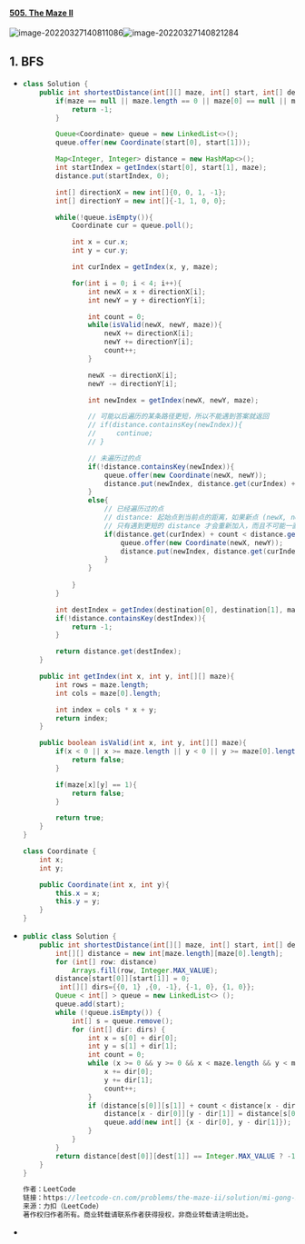 #### [505. The Maze II](https://leetcode-cn.com/problems/the-maze-ii/)

![image-20220327140811086](https://raw.githubusercontent.com/TWDH/Leetcode-From-Zero/pictures/img/image-20220327140811086.png)![image-20220327140821284](https://raw.githubusercontent.com/TWDH/Leetcode-From-Zero/pictures/img/image-20220327140821284.png)

## 1. BFS

- ```java
  class Solution {
      public int shortestDistance(int[][] maze, int[] start, int[] destination) {
          if(maze == null || maze.length == 0 || maze[0] == null || maze[0].length == 0){
              return -1;
          }
  
          Queue<Coordinate> queue = new LinkedList<>();
          queue.offer(new Coordinate(start[0], start[1]));
  
          Map<Integer, Integer> distance = new HashMap<>();
          int startIndex = getIndex(start[0], start[1], maze);
          distance.put(startIndex, 0);
  
          int[] directionX = new int[]{0, 0, 1, -1};
          int[] directionY = new int[]{-1, 1, 0, 0};
  
          while(!queue.isEmpty()){
              Coordinate cur = queue.poll();
  
              int x = cur.x;
              int y = cur.y;
  
              int curIndex = getIndex(x, y, maze);
  
              for(int i = 0; i < 4; i++){
                  int newX = x + directionX[i];
                  int newY = y + directionY[i];
  
                  int count = 0;
                  while(isValid(newX, newY, maze)){
                      newX += directionX[i];
                      newY += directionY[i];
                      count++;
                  }
  
                  newX -= directionX[i];
                  newY -= directionY[i];
  
                  int newIndex = getIndex(newX, newY, maze);
  
                  // 可能以后遍历的某条路径更短，所以不能遇到答案就返回
                  // if(distance.containsKey(newIndex)){
                  //     continue;
                  // }
  
                  // 未遍历过的点
                  if(!distance.containsKey(newIndex)){
                      queue.offer(new Coordinate(newX, newY));
                      distance.put(newIndex, distance.get(curIndex) + count);
                  }
                  else{
                      // 已经遍历过的点
                      // distance: 起始点到当前点的距离，如果新点 (newX, newY) 以前 visited 过
                      // 只有遇到更短的 distance 才会重新加入，而且不可能一直有更短的距离，所以不会超时
                      if(distance.get(curIndex) + count < distance.get(newIndex)){
                          queue.offer(new Coordinate(newX, newY));
                          distance.put(newIndex, distance.get(curIndex) + count);
                      }
                  }
                 
              }
          }
  
          int destIndex = getIndex(destination[0], destination[1], maze);
          if(!distance.containsKey(destIndex)){
              return -1;
          }
  
          return distance.get(destIndex);
      }
  
      public int getIndex(int x, int y, int[][] maze){
          int rows = maze.length;
          int cols = maze[0].length;
  
          int index = cols * x + y;
          return index;
      }
  
      public boolean isValid(int x, int y, int[][] maze){
          if(x < 0 || x >= maze.length || y < 0 || y >= maze[0].length){
              return false;
          }
  
          if(maze[x][y] == 1){
              return false;
          }
  
          return true;
      }
  }
  
  class Coordinate {
      int x;
      int y;
  
      public Coordinate(int x, int y){
          this.x = x;
          this.y = y;
      }
  }
  ```

- ```java
  public class Solution {
      public int shortestDistance(int[][] maze, int[] start, int[] dest) {
          int[][] distance = new int[maze.length][maze[0].length];
          for (int[] row: distance)
              Arrays.fill(row, Integer.MAX_VALUE);
          distance[start[0]][start[1]] = 0;
           int[][] dirs={{0, 1} ,{0, -1}, {-1, 0}, {1, 0}};
          Queue < int[] > queue = new LinkedList<> ();
          queue.add(start);
          while (!queue.isEmpty()) {
              int[] s = queue.remove();
              for (int[] dir: dirs) {
                  int x = s[0] + dir[0];
                  int y = s[1] + dir[1];
                  int count = 0;
                  while (x >= 0 && y >= 0 && x < maze.length && y < maze[0].length && maze[x][y] == 0) {
                      x += dir[0];
                      y += dir[1];
                      count++;
                  }
                  if (distance[s[0]][s[1]] + count < distance[x - dir[0]][y - dir[1]]) {
                      distance[x - dir[0]][y - dir[1]] = distance[s[0]][s[1]] + count;
                      queue.add(new int[] {x - dir[0], y - dir[1]});
                  }
              }
          }
          return distance[dest[0]][dest[1]] == Integer.MAX_VALUE ? -1 : distance[dest[0]][dest[1]];
      }
  }
  
  作者：LeetCode
  链接：https://leetcode-cn.com/problems/the-maze-ii/solution/mi-gong-ii-by-leetcode/
  来源：力扣（LeetCode）
  著作权归作者所有。商业转载请联系作者获得授权，非商业转载请注明出处。
  ```

- 

